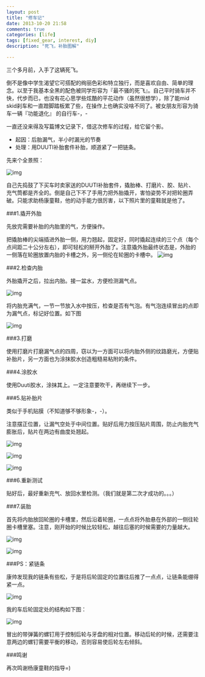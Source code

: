 ```yaml
---
layout: post
title: "修车记"
date: 2013-10-20 21:58
comments: true
categories: [life]
tags: [fixed_gear, interest, diy]
description: "死飞，补胎图解"

---
```


三个多月前，入手了这辆死飞。

倒不是像中学生渴望它可搭配的绚丽色彩和特立独行，而是喜欢自由、简单的理念。以至于我基本全黑的配色被同学形容为『最不骚的死飞』。自己平时骑车并不快，代步而已，也没有花心思学些炫酷的平花动作（虽然很想学），除了能mid skid刹车和一直蹬脚踏板累了些，在操作上也确实没啥不同了。被女朋友形容为骑车一辆『功能退化』
的自行车-，-

一直还没来得及写篇博文记录下，借这次修车的过程，给它留个影。

* 起因：后胎漏气，半小时漏光的节奏
* 处理：用DUUTI补胎套件补胎，顺道紧了一把链条。

<!--more-->

先来个全景照：

![img](http://biaobiaoqi.u.qiniudn.com/fixedgearIMG_1010.JPG)

自己先捣鼓了下买车时卖家送的DUUTI补胎套件，撬胎棒、打磨片、胶、贴片、充气筒都是齐全的。倒是自己下不了手用力把外胎撬开，害怕姿势不对把轮圈弄破。只能求助杨康童鞋，他的动手能力很厉害，以下照片里的童鞋就是他了。

###1.撬开外胎

先放完需要补胎的内胎里的气，方便操作。

把撬胎棒的尖端插进外胎一侧，用力翘起，固定好，同时撬起连续的三个点（每个点间距二十公分左右），即可轻松的掰开外胎了。注意撬外胎最终状态是，外胎的一侧落在轮圈放置内胎的卡槽之外，另一侧伦在轮圈的卡槽中。
![img](http://biaobiaoqi.u.qiniudn.com/fixedgearIMG_1121.JPG)


###2.检查内胎

外胎撬开之后，拉出内胎。接一盆水，方便检测漏气点。

![img](http://biaobiaoqi.u.qiniudn.com/fixedgearIMG_1122.JPG)

将内胎充满气，一节一节放入水中按压，检查是否有气泡。有气泡连续冒出的点即为漏气点，标记好位置。如下图

![img](http://biaobiaoqi.u.qiniudn.com/fixedgearIMG_1123.JPG)

###3.打磨

使用打磨片打磨漏气点的四周，窃以为一方面可以将内胎外侧的纹路磨光，方便贴补胎片，另一方面也为涂抹胶水创造粗糙易粘附的条件。


###4.涂胶水

使用Duuti胶水，涂抹其上。一定注意要吹干，再继续下一步。


###5.贴补胎片

类似于手机贴膜（不知道够不够形象-，-）。

注意摆正位置，让漏气空处于中间位置。贴好后用力按压贴片周围，防止内胎充气膨胀后，贴片在两边有曲度处翘起。

![img](http://biaobiaoqi.u.qiniudn.com/fixedgearIMG_1124.JPG)

![img](http://biaobiaoqi.u.qiniudn.com/fixedgearIMG_1125.JPG)

![img](http://biaobiaoqi.u.qiniudn.com/fixedgearIMG_1126.JPG)


###6.重新测试

贴好后，最好重新充气、放回水里检测。（我们就是第二次才成功的。。。）


###7.装胎

首先将内胎放回轮圈的卡槽里，然后沿着轮圈，一点点将外胎悬在外部的一侧往轮圈卡槽里塞。注意，刚开始的时候比较轻松，越往后塞的时候需要的力量越大。

![img](http://biaobiaoqi.u.qiniudn.com/fixedgearIMG_1127.JPG)

![img](http://biaobiaoqi.u.qiniudn.com/fixedgearIMG_1128.JPG)


###PS：紧链条

康帅发现我的链条有些松，于是将后轮固定的位置往后推了一点点，让链条能绷得紧一点。

![img](http://biaobiaoqi.u.qiniudn.com/fixedgearIMG_1129.JPG)

我的车后轮固定处的结构如下图：

![img](http://biaobiaoqi.u.qiniudn.com/fixedgearIMG_1130.JPG)


冒出的带弹簧的螺钉用于控制后轮与牙盘的相对位置。移动后轮的时候，还需要注意两边的螺钉需要平衡的移动，否则容易使后轮左右倾斜。


###鸣谢

再次鸣谢杨康童鞋的指导=)
